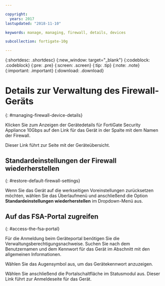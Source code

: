 ```yaml
---

copyright:
  years: 2017
lastupdated: "2018-11-10"

keywords: manage, managing, firewall, details, devices

subcollection: fortigate-10g

---
```


{:shortdesc: .shortdesc}
{:new_window: target="_blank"}
{:codeblock: .codeblock}
{:pre: .pre}
{:screen: .screen}
{:tip: .tip}
{:note: .note}
{:important: .important}
{:download: .download}

# Details zur Verwaltung des Firewall-Geräts
{: #managing-firewall-device-details}

Klicken Sie zum Anzeigen der Gerätedetails für FortiGate Security Appliance 10Gbps auf den Link für das Gerät in der Spalte mit dem Namen der Firewall.

Dieser Link führt zur Seite mit der Geräteübersicht.

## Standardeinstellungen der Firewall wiederherstellen
{: #restore-default-firewall-settings}

Wenn Sie das Gerät auf die werkseitigen Voreinstellungen zurücksetzen möchten, wählen Sie das Überlaufmenü und anschließend die Option **Standardeinstellungen wiederherstellen** im Dropdown-Menü aus.

## Auf das FSA-Portal zugreifen
{: #access-the-fsa-portal}

Für die Anmeldung beim Geräteportal benötigen Sie die Verwaltungsberechtigungsnachweise. Suchen Sie nach dem Benutzernamen und dem Kennwort für das Gerät im Abschnitt mit den allgemeinen Informationen.

Wählen Sie das Augensymbol aus, um das Gerätekennwort anzuzeigen.

Wählen Sie anschließend die Portalschaltfläche im Statusmodul aus. Dieser Link führt zur Anmeldeseite für das Gerät.
